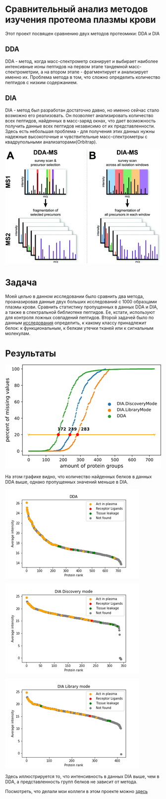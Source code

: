 # Сравнительный анализ методов изучения протеома плазмы крови

Этот проект посвящен сравнению двух методов протеомики: DDA и DIA

## DDA

DDA - метод, когда масс-спектрометр сканирует и выбирает наиболее интенсивные ионы пептидов на первом этапе тандемной масс-спектрометрии, а на втором этапе - фрагментирует и анализирует именно их. Проблема метода в том, что сложно определить количество пептидов с низким содержанием.

## DIA

DIA - метод был разработан достаточно давно, но именно сейчас стало возможно его реализовать. Он позволяет анализировать количество всех пептидов, найденных в масс-заряд окнах, что дает возможность получить данные всех пептидов независимо от их представленности. Здесь есть небольшая проблема - для получения этих данных нужны надежные высокоточные и чувствительные масс-спектрометры с квадрупольными анализаторами(Orbitrap).

![alt text](d0mo00072h-f1_hi-res.gif "Сравнение сбора данных DDA и DIA")

# Задача

Моей целью в данном исследовании было сравнить два метода, проаназировав данные двух больших исследований с 1000 образцами плазмы крови. Сравнить статистику пропущенных в данных DDA и DIA, а также в спектральной библиотеке пептидов. Ее, кстати, используют для контроля ложных совпадений пептидов. Второй задачей было по данным [исследования](https://www.embopress.org/doi/full/10.15252/msb.20156297) определить, к какому классу принадлежит белок: к функциональным, к белкам утечки тканей или к сигнальным молекулам.

# Результаты

![alt text](new_graph.png "Статистика пропущенных значений")

На этом графике видно, что количество найденных белков в данных DDA выше, однако пропущенных значений меньше в DIA.

![alt text](DDA.png)

![alt text](DIA_Discovery_mode.png)

![alt text](DIA_Library_mode.png)

Здесь иллюстрируется то, что интенсивность в данных DIA выше, чем в DDA, а представленность групп белков не зависит от метода.

Посмотреть, что делали мои коллеги в этом проекте можно [здесь](https://github.com/pgsin/BISS_2021_SIN)








